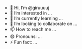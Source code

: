 - 👋 Hi, I’m @giruuuuj
- 👀 I’m interested in ...
- 🌱 I’m currently learning ...
- 💞️ I’m looking to collaborate on ...
- 📫 How to reach me ...
- 😄 Pronouns: ...
- ⚡ Fun fact: ...

<!---
giruuuuj/giruuuuj is a ✨ special ✨ repository because its `README.md` (this file) appears on your GitHub profile.
You can click the Preview link to take a look at your changes.
--->
